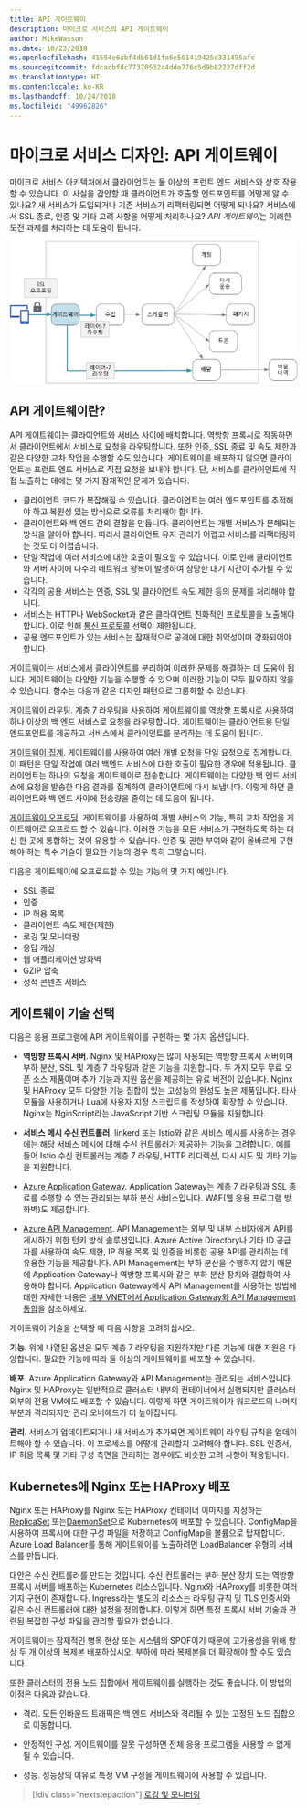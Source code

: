 ```yaml
---
title: API 게이트웨이
description: 마이크로 서비스의 API 게이트웨이
author: MikeWasson
ms.date: 10/23/2018
ms.openlocfilehash: 41554e6abf4db61d1fa6e501419425d331495afc
ms.sourcegitcommit: fdcacbfdc77370532a4dde776c5d9b82227dff2d
ms.translationtype: HT
ms.contentlocale: ko-KR
ms.lasthandoff: 10/24/2018
ms.locfileid: "49962826"
---
```

# <a name="designing-microservices-api-gateways"></a>마이크로 서비스 디자인: API 게이트웨이

마이크로 서비스 아키텍처에서 클라이언트는 둘 이상의 프런트 엔드 서비스와 상호 작용할 수 있습니다. 이 사실을 감안할 때 클라이언트가 호출할 엔드포인트를 어떻게 알 수 있나요? 새 서비스가 도입되거나 기존 서비스가 리팩터링되면 어떻게 되나요? 서비스에서 SSL 종료, 인증 및 기타 고려 사항을 어떻게 처리하나요? *API 게이트웨이*는 이러한 도전 과제를 처리하는 데 도움이 됩니다. 

![](./images/gateway.png)

## <a name="what-is-an-api-gateway"></a>API 게이트웨이란?

API 게이트웨이는 클라이언트와 서비스 사이에 배치합니다. 역방향 프록시로 작동하면서 클라이언트에서 서비스로 요청을 라우팅합니다. 또한 인증, SSL 종료 및 속도 제한과 같은 다양한 교차 작업을 수행할 수도 있습니다. 게이트웨이를 배포하지 않으면 클라이언트는 프런트 엔드 서비스로 직접 요청을 보내야 합니다. 단, 서비스를 클라이언트에 직접 노출하는 데에는 몇 가지 잠재적인 문제가 있습니다.

- 클라이언트 코드가 복잡해질 수 있습니다. 클라이언트는 여러 엔드포인트를 추적해야 하고 복원성 있는 방식으로 오류를 처리해야 합니다. 
- 클라이언트와 백 엔드 간의 결합을 만듭니다. 클라이언트는 개별 서비스가 분해되는 방식을 알아야 합니다. 따라서 클라이언트 유지 관리가 어렵고 서비스를 리팩터링하는 것도 더 어렵습니다.
- 단일 작업에 여러 서비스에 대한 호출이 필요할 수 있습니다. 이로 인해 클라이언트와 서버 사이에 다수의 네트워크 왕복이 발생하여 상당한 대기 시간이 추가될 수 있습니다. 
- 각각의 공용 서비스는 인증, SSL 및 클라이언트 속도 제한 등의 문제를 처리해야 합니다. 
- 서비스는 HTTP나 WebSocket과 같은 클라이언트 친화적인 프로토콜을 노출해야 합니다. 이로 인해 [통신 프로토콜](./interservice-communication.md) 선택이 제한됩니다. 
- 공용 엔드포인트가 있는 서비스는 잠재적으로 공격에 대한 취약성이며 강화되어야 합니다.

게이트웨이는 서비스에서 클라이언트를 분리하여 이러한 문제를 해결하는 데 도움이 됩니다. 게이트웨이는 다양한 기능을 수행할 수 있으며 이러한 기능이 모두 필요하지 않을 수 있습니다. 함수는 다음과 같은 디자인 패턴으로 그룹화할 수 있습니다.

[게이트웨이 라우팅](../patterns/gateway-routing.md). 계층 7 라우팅을 사용하여 게이트웨이를 역방향 프록시로 사용하여 하나 이상의 백 엔드 서비스로 요청을 라우팅합니다. 게이트웨이는 클라이언트용 단일 엔드포인트를 제공하고 서비스에서 클라이언트를 분리하는 데 도움이 됩니다. 

[게이트웨이 집계](../patterns/gateway-aggregation.md). 게이트웨이를 사용하여 여러 개별 요청을 단일 요청으로 집계합니다. 이 패턴은 단일 작업에 여러 백엔드 서비스에 대한 호출이 필요한 경우에 적용됩니다. 클라이언트는 하나의 요청을 게이트웨이로 전송합니다. 게이트웨이는 다양한 백 엔드 서비스에 요청을 발송한 다음 결과를 집계하여 클라이언트에 다시 보냅니다. 이렇게 하면 클라이언트와 백 엔드 사이에 전송량을 줄이는 데 도움이 됩니다. 

[게이트웨이 오프로딩](../patterns/gateway-offloading.md). 게이트웨이를 사용하여 개별 서비스의 기능, 특히 교차 작업을 게이트웨이로 오프로드 할 수 있습니다. 이러한 기능을 모든 서비스가 구현하도록 하는 대신 한 곳에 통합하는 것이 유용할 수 있습니다. 인증 및 권한 부여와 같이 올바르게 구현해야 하는 특수 기술이 필요한 기능의 경우 특히 그렇습니다. 

다음은 게이트웨이에 오프로드할 수 있는 기능의 몇 가지 예입니다.

- SSL 종료
- 인증
- IP 허용 목록
- 클라이언트 속도 제한(제한)
- 로깅 및 모니터링
- 응답 캐싱
- 웹 애플리케이션 방화벽
- GZIP 압축
- 정적 콘텐츠 서비스

## <a name="choosing-a-gateway-technology"></a>게이트웨이 기술 선택

다음은 응용 프로그램에 API 게이트웨이를 구현하는 몇 가지 옵션입니다.

- **역방향 프록시 서버**. Nginx 및 HAProxy는 많이 사용되는 역방향 프록시 서버이며 부하 분산, SSL 및 계층 7 라우팅과 같은 기능을 지원합니다. 두 가지 모두 무료 오픈 소스 제품이며 추가 기능과 지원 옵션을 제공하는 유료 버전이 있습니다. Nginx 및 HAProxy 모두 다양한 기능 집합이 있는 고성능의 완성도 높은 제품입니다. 타사 모듈을 사용하거나 Lua에 사용자 지정 스크립트를 작성하여 확장할 수 있습니다. Nginx는 NginScript라는 JavaScript 기반 스크립팅 모듈을 지원합니다.

- **서비스 메시 수신 컨트롤러**. linkerd 또는 Istio와 같은 서비스 메시를 사용하는 경우에는 해당 서비스 메시에 대해 수신 컨트롤러가 제공하는 기능을 고려합니다. 예를 들어 Istio 수신 컨트롤러는 계층 7 라우팅, HTTP 리디렉션, 다시 시도 및 기타 기능을 지원합니다. 

- [Azure Application Gateway](/azure/application-gateway/). Application Gateway는 계층 7 라우팅과 SSL 종료를 수행할 수 있는 관리되는 부하 분산 서비스입니다. WAF(웹 응용 프로그램 방화벽)도 제공합니다.

- [Azure API Management](/azure/api-management/). API Management는 외부 및 내부 소비자에게 API를 게시하기 위한 턴키 방식 솔루션입니다. Azure Active Directory나 기타 ID 공급자를 사용하여 속도 제한, IP 허용 목록 및 인증을 비롯한 공용 API를 관리하는 데 유용한 기능을 제공합니다. API Management는 부하 분산을 수행하지 않기 때문에 Application Gateway나 역방향 프록시와 같은 부하 분산 장치와 결합하여 사용해야 합니다. Application Gateway에서 API Management를 사용하는 방법에 대한 자세한 내용은 [내부 VNET에서 Application Gateway와 API Management 통합](/azure/api-management/api-management-howto-integrate-internal-vnet-appgateway)을 참조하세요.

게이트웨이 기술을 선택할 때 다음 사항을 고려하십시오.

**기능**. 위에 나열된 옵션은 모두 계층 7 라우팅을 지원하지만 다른 기능에 대한 지원은 다양합니다. 필요한 기능에 따라 둘 이상의 게이트웨이를 배포할 수 있습니다. 

**배포**. Azure Application Gateway와 API Management는 관리되는 서비스입니다. Nginx 및 HAProxy는 일반적으로 클러스터 내부의 컨테이너에서 실행되지만 클러스터 외부의 전용 VM에도 배포할 수 있습니다. 이렇게 하면 게이트웨이가 워크로드의 나머지 부분과 격리되지만 관리 오버헤드가 더 높아집니다.

**관리**. 서비스가 업데이트되거나 새 서비스가 추가되면 게이트웨이 라우팅 규칙을 업데이트해야 할 수 있습니다. 이 프로세스를 어떻게 관리할지 고려해야 합니다. SSL 인증서, IP 허용 목록 및 기타 구성 측면을 관리하는 경우에도 비슷한 고려 사항이 적용됩니다.

## <a name="deploying-nginx-or-haproxy-to-kubernetes"></a>Kubernetes에 Nginx 또는 HAProxy 배포

Nginx 또는 HAProxy를 Nginx 또는 HAProxy 컨테이너 이미지를 지정하는 [ReplicaSet](https://kubernetes.io/docs/concepts/workloads/controllers/replicaset/) 또는[DaemonSet](https://kubernetes.io/docs/concepts/workloads/controllers/daemonset/)으로 Kubernetes에 배포할 수 있습니다. ConfigMap을 사용하여 프록시에 대한 구성 파일을 저장하고 ConfigMap을 볼륨으로 탑재합니다. Azure Load Balancer를 통해 게이트웨이를 노출하려면 LoadBalancer 유형의 서비스를 만듭니다. 

대안은 수신 컨트롤러를 만드는 것입니다. 수신 컨트롤러는 부하 분산 장치 또는 역방향 프록시 서버를 배포하는 Kubernetes 리소스입니다. Nginx와 HAProxy를 비롯한 여러 가지 구현이 존재합니다. Ingress라는 별도의 리소스는 라우팅 규칙 및 TLS 인증서와 같은 수신 컨트롤러에 대한 설정을 정의합니다. 이렇게 하면 특정 프록시 서버 기술과 관련된 복잡한 구성 파일을 관리할 필요가 없습니다.

게이트웨이는 잠재적인 병목 현상 또는 시스템의 SPOF이기 때문에 고가용성을 위해 항상 두 개 이상의 복제본 배포하십시오. 부하에 따라 복제본을 더 확장해야 할 수도 있습니다. 

또한 클러스터의 전용 노드 집합에서 게이트웨이를 실행하는 것도 좋습니다. 이 방법의 이점은 다음과 같습니다.

- 격리. 모든 인바운드 트래픽은 백 엔드 서비스와 격리될 수 있는 고정된 노드 집합으로 이동합니다.

- 안정적인 구성. 게이트웨이를 잘못 구성하면 전체 응용 프로그램을 사용할 수 없게 될 수 있습니다. 

- 성능. 성능상의 이유로 특정 VM 구성을 게이트웨이에 사용할 수 있습니다.

> [!div class="nextstepaction"]
> [로깅 및 모니터링](./logging-monitoring.md)
